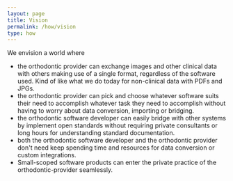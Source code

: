 ```yaml
---
layout: page
title: Vision
permalink: /how/vision
type: how
---
```


We envision a world where

- the orthodontic provider can exchange images and other clinical data with others making use of a single format, regardless of the software used. Kind of like what we do today for non-clinical data with PDFs and JPGs.
- the orthodontic provider can pick and choose whatever software suits their need to accomplish whatever task they need to accomplish without having to worry about data conversion, importing or bridging.
- the orthodontic software developer can easily bridge with other systems by implement open standards without requiring private consultants or long hours for understanding standard documentation.
- both the orthodontic software developer and the orthodontic provider don't need keep spending time and resources for data conversion or custom integrations.
- Small-scoped software products can enter the private practice of the orthodontic-provider seamlessly.

